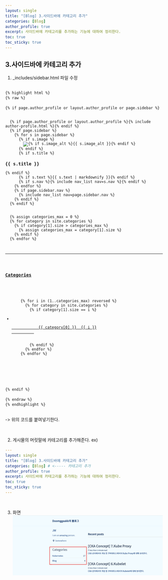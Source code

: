 ```yaml
---
layout: single
title: "[Blog] 3.사이드바에 카테고리 추가"
categories: [Blog]
author_profile: true
excerpt: 사이드바에 카테고리를 추가하는 기능에 대하여 정리한다.
toc: true
toc_sticky: true
---
```


## 3.사이드바에 카테고리 추가

1. _includes/sidebar.html 파일 수정

<pre>
<code>
{% highlight html %}
{% raw %}

{% if page.author_profile or layout.author_profile or page.sidebar %}
  <div class="sidebar sticky scrollbar__hide" style="-ms-overflow-style: none;">
  {% if page.author_profile or layout.author_profile %}{% include author-profile.html %}{% endif %}
  {% if page.sidebar %}
    {% for s in page.sidebar %}
      {% if s.image %}
        <img src=
        {% if s.image contains "://" %}
          "{{ s.image }}"
        {% else %}
          "{{ s.image | relative_url }}"
        {% endif %}
        alt="{% if s.image_alt %}{{ s.image_alt }}{% endif %}">
      {% endif %}
      {% if s.title %}<h3>{{ s.title }}</h3>{% endif %}
      {% if s.text %}{{ s.text | markdownify }}{% endif %}
      {% if s.nav %}{% include nav_list nav=s.nav %}{% endif %}
    {% endfor %}
    {% if page.sidebar.nav %}
      {% include nav_list nav=page.sidebar.nav %}
    {% endif %}
  {% endif %}
  
  <!-- categories -->
  {% assign categories_max = 0 %}
  {% for category in site.categories %}
    {% if category[1].size > categories_max %}
      {% assign categories_max = category[1].size %}
    {% endif %}
  {% endfor %}

  <hr>
  <h3><a href="/categories/"><span style="font-weight: bold;">Categories</span></a></h3>
  <ul class="taxonomy__index__sidebar">
    {% for i in (1..categories_max) reversed %}
      {% for category in site.categories %}
        {% if category[1].size == i %}
        <li>
          <a href="{{ '/categories/#' | append: category[0] | camelcase | downcase | prepend: site.url | replace: ' ', '-' }}">
            {{ category[0] }}&nbsp;&nbsp;<span class="taxonomy__count">{{ i }}
          </a> 
        </li>
        {% endif %} 
      {% endfor %}
    {% endfor %}
  </ul>
  <!-- tages -->
  <!-- 
  <hr>
  <h3><a href="/tags/">Tags</a></h3>
    <div class="author__bio" itemprop="description">
      {% for tag in site.tags %}
        <a href="{{ '/tags/#' | append: tag[0] | camelcase | downcase | prepend: site.url | replace: ' ', '-' }}">
          <span class="author__bio" itemprop="description">&nbsp;{{ tag[0] | camelcase | downcase }}&nbsp;</span> 
        </a>
      {% endfor %}
    </div>
  -->
  </div>
{% endif %}

{% endraw %}
{% endhighlight %}
</code>
</pre>


-> 위의 코드를 붙여넣기한다.

<br>

2. 게시물의 머릿말에 카테고리를 추가해준다.
ex)

```yaml
---
layout: single
title: "[Blog] 3.사이드바에 카테고리 추가"
categories: [Blog] # <----- 카테고리 추가
author_profile: true
excerpt: 사이드바에 카테고리를 추가하는 기능에 대하여 정리한다.
toc: true
toc_sticky: true
---
```

<br>

3. 화면
![sidebar 화면](/assets/img/blog/3_sidebar_1.png)

